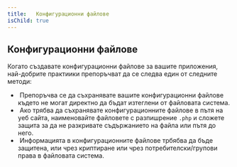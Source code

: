 ```yaml
---
title:   Конфигурационни файлове
isChild: true
---
```


## Конфигурационни файлове

Когато създавате конфигурационни файлове за вашите приложения,
най-добрите практиики препоръчват да се следва един от следните методи:

- &nbsp;Препоръчва се да съхранявате вашите конфигурационни файлове където не могат директно да бъдат изтеглени от файловата система.
- &nbsp;Ако трябва да съхранявате конфигурационните файлове в пътя на уеб сайта, наименовайте файловете с разпишрение `.php` и сложете защита за да не разкривате съдържанието на файла или пътя до него.
- &nbsp;Информацията в конфигурационните файлове трбябва да бъде защитена, или чрез криптиране или чрез потребителски/групови права в файловата система.

